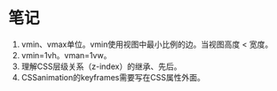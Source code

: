 # 笔记

1. vmin、vmax单位。vmin使用视图中最小比例的边。当视图高度 < 宽度。
2. vmin=1vh。vman=1vw。
3. 理解CSS层级关系（z-index）的继承、先后。
4. CSSanimation的keyframes需要写在CSS属性外面。
